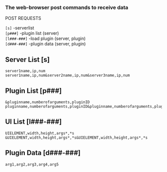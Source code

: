 ### The web-browser post commands to receive data

POST REQUESTS

`[s]`            -serverlist  
`[p###]`         -plugin list (server)  
`[l###-###]`     -load plugin (server, plugin)  
`[d###-###]`     -plugin data (server, plugin)  



Server List [s]  
---------------
    server1name,ip,num
    server1name,ip,num&server2name,ip,num&server3name,ip,num

Plugin List [p###]
------------------
    &pluginname,numberofarguments,pluginID  
    pluginname,numberofarguments,pluginID&pluginname,numberofarguments,pluginID

UI List [l###-###]
------------------  
    UIELEMENT,width,height,args*,*s
    &UIELEMENT,width,height,args*,*s&UIELEMENT,width,height,args*,*s

Plugin Data [d###-###]
----------------------
    arg1,arg2,arg3,arg4,arg5
